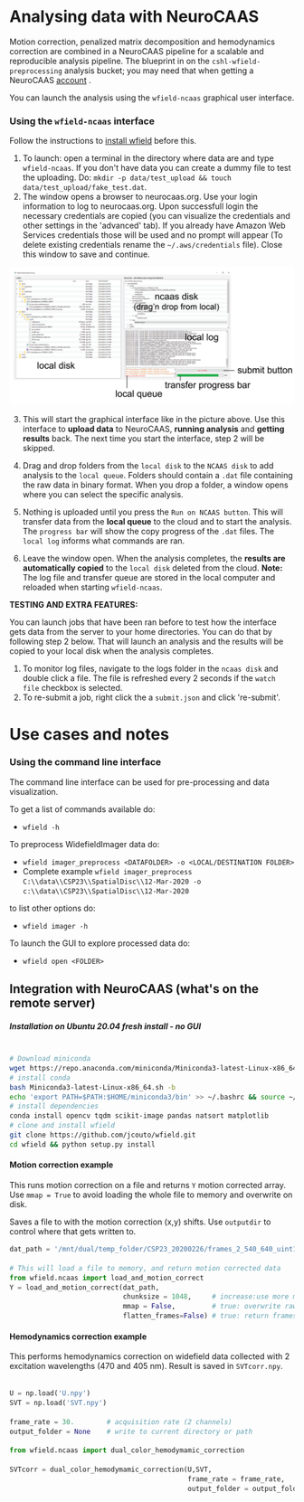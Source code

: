 # Analysing data with NeuroCAAS

Motion correction, penalized matrix decomposition and hemodynamics correction are combined in a NeuroCAAS pipeline for a scalable and reproducible analysis pipeline.
The blueprint in on the ``cshl-wfield-preprocessing`` analysis bucket; you may need that when getting a NeuroCAAS [account](http://neurocaas.org) .

You can launch the analysis using the ``wfield-ncaas`` graphical user interface.

### Using the ``wfield-ncaas`` interface

Follow the instructions to [install wfield](https://github.com/jcouto/wfield/tree/dev#installation) before this.

1. To launch: open a terminal in the directory where data are and type ``wfield-ncaas``. If you don't have data you can create a dummy file to test the uploading. Do: ``mkdir -p data/test_upload && touch data/test_upload/fake_test.dat``.
2. The window opens a browser to neurocaas.org. Use your login information to log to neurocaas.org. Upon successfull login the necessary credentials are copied (you can visualize the credentials and other settings in the 'advanced' tab). If you already have Amazon Web Services credentials those will be used and no prompt will appear (To delete existing credentials rename the ``~/.aws/credentials`` file). Close this window to save and continue.

![picture](images/ncaas_gui_labeled.png)

3. This will start the graphical interface like in the picture above. Use this interface to **upload data** to NeuroCAAS, **running analysis** and **getting results** back. The next time you start the interface, step 2 will be skipped.

4. Drag and drop folders from the ``local disk`` to the ``NCAAS disk`` to add analysis to the ``local queue``. Folders should contain a ``.dat`` file containing the raw data in binary format. When you drop a folder, a window opens where you can select the specific analysis.

5. Nothing is uploaded until you press the ``Run on NCAAS button``. This will transfer data from the **local queue** to the cloud and to start the analysis. The ``progress bar`` will show the copy progress of the ``.dat`` files. The ``local log`` informs what commands are ran.

6. Leave the window open. When the analysis completes, the **results are automatically copied** to the ``local disk`` deleted from the cloud. **Note:** The log file and transfer queue are stored in the local computer and reloaded when starting ``wfield-ncaas``.


**TESTING AND EXTRA FEATURES:**

You can launch jobs that have been ran before to test how the interface gets data from the server to your home directories. You can do that by following step 2 below. That will launch an analysis and the results will be copied to your local disk when the analysis completes.

1. To monitor log files, navigate to the logs folder in the ``ncaas disk`` and double click a file. The file is refreshed every 2 seconds if the ``watch file`` checkbox is selected.
2. To re-submit a job, right click the a ``submit.json`` and click 're-submit'.


# Use cases and notes

### Using the command line interface

The command line interface can be used for pre-processing and data visualization.

To get a list of commands available do:

- `wfield -h`

To preprocess WidefieldImager data do:

- `wfield imager_preprocess <DATAFOLDER> -o <LOCAL/DESTINATION FOLDER>`
- Complete example `wfield imager_preprocess C:\\data\\CSP23\\SpatialDisc\\12-Mar-2020 -o c:\\data\\CSP23\\SpatialDisc\\12-Mar-2020`


to list other options do:

- `wfield imager -h`

To launch the GUI to explore processed data do:

- `wfield open <FOLDER>`


## Integration with NeuroCAAS (what's on the remote server)

##### Installation on Ubuntu 20.04 fresh install - no GUI 

```bash

# Download miniconda
wget https://repo.anaconda.com/miniconda/Miniconda3-latest-Linux-x86_64.sh
# install conda
bash Miniconda3-latest-Linux-x86_64.sh -b
echo 'export PATH=$PATH:$HOME/miniconda3/bin' >> ~/.bashrc && source ~/.bashrc
# install dependencies
conda install opencv tqdm scikit-image pandas natsort matplotlib
# clone and install wfield
git clone https://github.com/jcouto/wfield.git
cd wfield && python setup.py install
```
#### Motion correction example

This runs motion correction on a file and returns ``Y`` motion corrected array.
Use ``mmap = True`` to avoid loading the whole file to memory and overwrite on disk.

Saves a file to with the motion correction (x,y) shifts. Use `outputdir` to control where that gets written to.

```python
dat_path = '/mnt/dual/temp_folder/CSP23_20200226/frames_2_540_640_uint16.dat'

# This will load a file to memory, and return motion corrected data
from wfield.ncaas import load_and_motion_correct 
Y = load_and_motion_correct(dat_path,
                            chunksize = 1048,     # increase:use more memory
                            mmap = False,         # true: overwrite raw
                            flatten_frames=False) # true: return frames and channels as single dimension
```

#### Hemodynamics correction example

This performs hemodynamics correction on widefield data collected with 2 excitation wavelengths (470 and 405 nm). Result is saved in `SVTcorr.npy`.

```python

U = np.load('U.npy')
SVT = np.load('SVT.npy')

frame_rate = 30.        # acquisition rate (2 channels)
output_folder = None    # write to current directory or path

from wfield.ncaas import dual_color_hemodymamic_correction

SVTcorr = dual_color_hemodymamic_correction(U,SVT,
                                            frame_rate = frame_rate, 
                                            output_folder = output_folder);
					    
```